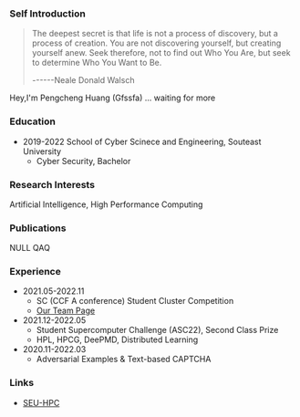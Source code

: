 
### Self Introduction

> The deepest secret is that life is not a process of discovery, but a process of creation. You are not discovering yourself, but creating yourself anew. Seek therefore, not to find out Who You Are, but seek to determine Who You Want to Be. 
> 
> ------Neale Donald Walsch

Hey,I'm Pengcheng Huang (Gfssfa)
... waiting for more

### Education
* 2019-2022 School of Cyber Scinece and Engineering, Souteast University 
  * Cyber Security, Bachelor

### Research Interests
Artificial Intelligence, High Performance Computing

### Publications
NULL QAQ

### Experience
* 2021.05-2022.11
  * SC (CCF A conference) Student Cluster Competition
  * [Our Team Page](https://studentclustercompetition.us/2022/Teams/Southeast/index.html)
* 2021.12-2022.05 
  * Student Supercomputer Challenge (ASC22), Second Class Prize
  * HPL, HPCG, DeePMD, Distributed Learning
* 2020.11-2022.03
  * Adversarial Examples & Text-based CAPTCHA

### Links
* [SEU-HPC](https://asc-wiki.com/)

